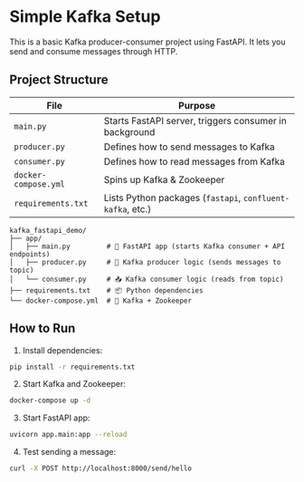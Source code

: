 # Simple Kafka Setup

This is a basic Kafka producer-consumer project using FastAPI.
It lets you send and consume messages through HTTP.

## Project Structure

| File                 | Purpose                                                    |
| -------------------- | ---------------------------------------------------------- |
| `main.py`            | Starts FastAPI server, triggers consumer in background     |
| `producer.py`        | Defines how to send messages to Kafka                      |
| `consumer.py`        | Defines how to read messages from Kafka                    |
| `docker-compose.yml` | Spins up Kafka & Zookeeper                                 |
| `requirements.txt`   | Lists Python packages (`fastapi`, `confluent-kafka`, etc.) |

```
kafka_fastapi_demo/
├── app/
│   ├── main.py         # 🚀 FastAPI app (starts Kafka consumer + API endpoints)
│   ├── producer.py     # 📨 Kafka producer logic (sends messages to topic)
│   └── consumer.py     # 📥 Kafka consumer logic (reads from topic)
├── requirements.txt    # 📦 Python dependencies
└── docker-compose.yml  # 🐚 Kafka + Zookeeper
```

## How to Run

1. Install dependencies:

```bash
pip install -r requirements.txt
```

2. Start Kafka and Zookeeper:

```bash
docker-compose up -d
```

3. Start FastAPI app:

```bash
uvicorn app.main:app --reload
```

4. Test sending a message:

```bash
curl -X POST http://localhost:8000/send/hello
```

